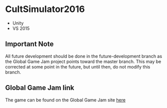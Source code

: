 # CultSimulator2016
- Unity
- VS 2015
 
## Important Note
All future development should be done in the future-development branch as the Global Game Jam project points toward the master branch.
This may be corrected at some point in the future, but until then, do not modify this branch.

## Global Game Jam link
The game can be found on the Global Game Jam site [here](http://globalgamejam.org/2016/games/cult-simulator-2016-1)
